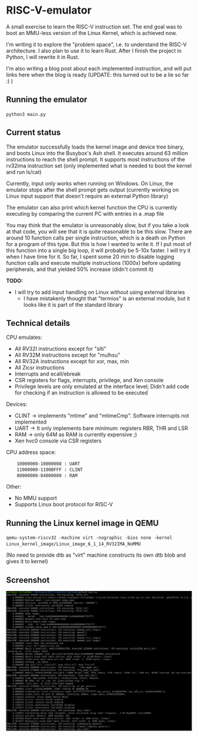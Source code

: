 # RISC-V-emulator
A small exercise to learn the RISC-V instruction set. The end goal was to boot an MMU-less version of the Linux Kernel, which is achieved now.

I'm writing it to explore the "problem space", i.e. to understand the RISC-V architecture. I also plan to use it to learn Rust. After I finish the project in Python, I will rewrite it in Rust.

I'm also writing a blog post about each implemented instruction, and will put links here when the blog is ready (UPDATE: this turned out to be a lie so far :) )

## Running the emulator

`python3 main.py`

## Current status

The emulator successfully loads the kernel image and device tree binary, and boots Linux into the Busybox's Ash shell. It executes around 63 million instructions to reach the shell prompt. It supports most instructions of the rv32ima instruction set 
(only implemented what is needed to boot the kernel and run ls/cat)

Currently, input only works when running on Windows. On Linux, the emulator stops after the shell prompt gets output (currently working on Linux input support that doesn't require an external Python library)

The emulator can also print which kernel function the CPU is currently executing by comparing the current PC with entries in a .map file

You may think that the emulator is unreasonably slow, but if you take a look at that code, you will see that it is quite reasonable to be this slow. There are around 10 function calls per single instruction, which is a death on Python for a program of this type. But this is how I wanted to write it. If I put most of this function into a single big loop, it will probably be 5-10x faster. I will try it when I have time for it. So far, I spent some 20 min to disable logging function calls and execute multiple instructions (1000x) before updating peripherals, and that yielded 50% increase (didn't commit it)

**TODO:**
  * I will try to add input handling on Linux without using external libraries 
    * I have mistakenly thought that "termios" is an external module, but it looks like it is part of the standard library
## Technical details

CPU emulates:
  * All RV32I instructions except for "slti"
  * All RV32M instructions except for "mulhsu"
  * All RV32A instructions except for xor, max, min
  * All Zicsr instructions
  * Interrupts and ecall/ebreak
  * CSR registers for flags, interrupts, privilege, and Xen console
  * Privilege levels are only emulated at the interface level; Didn't add code for checking if an instruction is allowed to be executed

Devices:
  * CLINT -> implements "mtime" and "mtimeCmp". Software interrupts not implemented
  * UART -> It only implements bare minimum: registers RBR, THR and LSR
  * RAM -> only 64M as RAM is currently expensive ;)
  * Xen hvc0 console via CSR registers

CPU address space:
```
    10000000-10000008 : UART
    11000000-1100BFFF : CLINT
    80000000-84000000 : RAM
```

Other:
  * No MMU support
  * Supports Linux boot protocol for RISC-V
    

## Running the Linux kernel image in QEMU

`qemu-system-riscv32 -machine virt -nographic -bios none -kernel Linux_kernel_image/Linux_image_6_1_14_RV32IMA_NoMMU`

(No need to provide dtb as "virt" machine constructs its own dtb blob and gives it to kernel)

## Screenshot
![RISC-V Emulator](/emulator_screenshot.png?raw=true "RISC-V Emulator")
